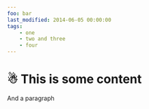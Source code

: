 ```yaml
---
foo: bar
last_modified: 2014-06-05 00:00:00
tags:
    - one
    - two and three
    - four
---
```

# ☃ This is some content

And a paragraph
